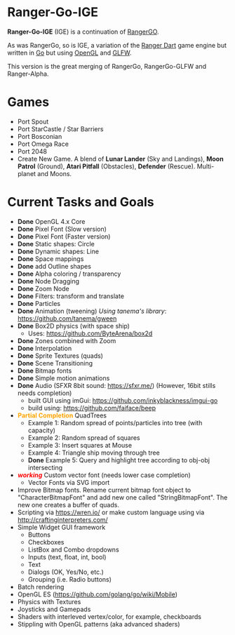 # Ranger-Go-IGE
**Ranger-Go-IGE** (IGE) is a continuation of [RangerGO](https://github.com/wdevore/RangerGo).

As was RangerGo, so is IGE, a variation of the [Ranger Dart](https://github.com/wdevore/Ranger-Dart) game engine but written in [Go](https://golang.org/) but using [OpenGL](https://www.opengl.org/) and [GLFW](https://www.glfw.org/).

This version is the great merging of RangerGo, RangerGo-GLFW and Ranger-Alpha.

# Games
* Port Spout
* Port StarCastle / Star Barriers
* Port Bosconian
* Port Omega Race
* Port 2048
* Create New Game. A blend of **Lunar Lander** (Sky and Landings), **Moon Patrol** (Ground), **Atari Pitfall** (Obstacles), **Defender** (Rescue). Multi-planet and Moons.

# Current Tasks and Goals
* **Done** OpenGL 4.x Core
* **Done** Pixel Font (Slow version)
* **Done** Pixel Font (Faster version)
* **Done** Static shapes: Circle
* **Done** Dynamic shapes: Line
* **Done** Space mappings
* **Done** add Outline shapes
* **Done** Alpha coloring / transparency
* **Done** Node Dragging
* **Done** Zoom Node
* **Done** Filters: transform and translate
* **Done** Particles
* **Done** Animation (tweening) *Using tanema's library*: https://github.com/tanema/gween
* **Done** Box2D physics (with space ship)
  * Uses: https://github.com/ByteArena/box2d
* **Done** Zones combined with Zoom
* **Done** Interpolation
* **Done** Sprite Textures (quads)
* **Done** Scene Transitioning
* **Done** Bitmap fonts
* **Done** Simple motion animations
* **Done** Audio (SFXR 8bit sound: https://sfxr.me/) (However, 16bit stills needs completion)
  * built GUI using imGui: https://github.com/inkyblackness/imgui-go
  * build using: https://github.com/faiface/beep
* <b style="color:orange">Partial Completion</b> QuadTrees
  * Example 1: Random spread of points/particles into tree (with capacity)
  * Example 2: Random spread of squares
  * Example 3: Insert squares at Mouse
  * Example 4: Triangle ship moving through tree
  * **Done** Example 5: Query and highlight tree according to obj-obj intersecting
* <b style="color:red">*working*</b> Custom vector font (needs lower case completion)
  * Vector Fonts via SVG import
* Improve Bitmap fonts. Rename current bitmap font object to "CharacterBitmapFont" and add new one called "StringBitmapFont". The new one creates a buffer of quads.
* Scripting via https://wren.io/ or make custom language using via http://craftinginterpreters.com/
* Simple Widget GUI framework
  * Buttons
  * Checkboxes
  * ListBox and Combo dropdowns
  * Inputs (text, float, int, bool)
  * Text
  * Dialogs (OK, Yes/No, etc.)
  * Grouping (i.e. Radio buttons)
* Batch rendering
* OpenGL ES (https://github.com/golang/go/wiki/Mobile)
* Physics with Textures
* Joysticks and Gamepads
* Shaders with interleved vertex/color, for example, checkboards
* Stippling with OpenGL patterns (aka advanced shaders)
